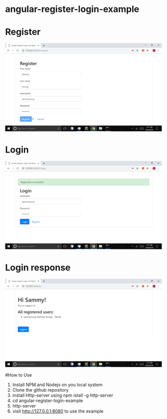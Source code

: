 # angular-register-login-example
# Register
 ![alt text](https://github.com/emekauser/angular-register-login-example/blob/master/img/register.png)
# Login
 ![alt text](https://github.com/emekauser/angular-register-login-example/blob/master/img/login.png)
 # Login response
 ![alt text](https://github.com/emekauser/angular-register-login-example/blob/master/img/loginres.png)
 
 #How to Use
 1. Install NPM and Nodejs on you local system
 2. Clone the github repository
 3. install Http-server using npm istall -g http-server
 4. cd angular-register-login-example
 5. http-server
 6. visit http://127.0.0.1:8080 to use the example
